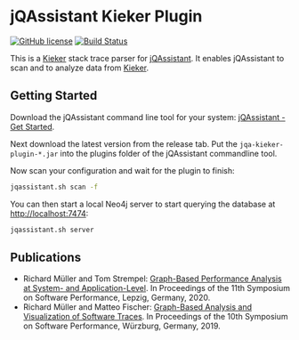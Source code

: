 # jQAssistant Kieker Plugin

[![GitHub license](https://img.shields.io/badge/License-GPL%20v3-blue.svg)](https://github.com/softvis-research/jqa-kieker-plugin/blob/master/LICENSE)
[![Build Status](https://travis-ci.com/softvis-research/jqa-kieker-plugin.svg?branch=master)](https://travis-ci.com/softvis-research/jqa-kieker-plugin)

This is a [Kieker](https://github.com/kieker-monitoring/kieker) stack trace parser for [jQAssistant](https://jqassistant.org/). 
It enables jQAssistant to scan and to analyze data from [Kieker](https://github.com/kieker-monitoring/kieker).

## Getting Started

Download the jQAssistant command line tool for your system: [jQAssistant - Get Started](https://jqassistant.org/get-started/).

Next download the latest version from the release tab. Put the `jqa-kieker-plugin-*.jar` into the plugins folder 
of the jQAssistant commandline tool.

Now scan your configuration and wait for the plugin to finish:

```bash
jqassistant.sh scan -f
```

You can then start a local Neo4j server to start querying the database at [http://localhost:7474](http://localhost:7474):

```bash
jqassistant.sh server
```
## Publications

* Richard Müller and Tom Strempel: [Graph-Based Performance Analysis at System- and Application-Level](https://www.researchgate.net/publication/344609680_Graph-Based_Performance_Analysis_at_System-_and_Application-Level).  In Proceedings of the 11th Symposium on Software Performance, Lepzig, Germany, 2020.
* Richard Müller and Matteo Fischer: [Graph-Based Analysis and Visualization of Software Traces](https://www.researchgate.net/publication/344608183_Graph-Based_Analysis_and_Visualization_of_Software_Traces).  In Proceedings of the 10th Symposium on Software Performance, Würzburg, Germany, 2019.
